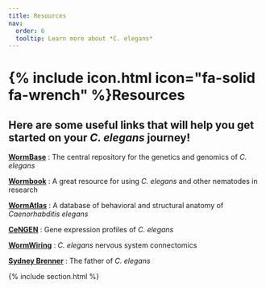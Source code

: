 ```yaml
---
title: Resources
nav:
  order: 6
  tooltip: Learn more about *C. elegans*
---
```


# {% include icon.html icon="fa-solid fa-wrench" %}Resources

## Here are some useful links that will help you get started on your *C. elegans* journey!


**[WormBase](https://wormbase.org//#012-34-5)** : The central repository for the genetics and genomics of *C. elegans*

**[Wormbook](http://www.wormbook.org/)** : A great resource for using *C. elegans* and other nematodes in research

**[WormAtlas](https://www.wormatlas.org/)** : A database of behavioral and structural anatomy of *Caenorhabditis elegans*

**[CeNGEN](https://www.cengen.org/)** : Gene expression profiles of *C. elegans*

**[WormWiring](https://www.wormwiring.org/)** : *C. elegans* nervous system connectomics

**[Sydney Brenner](https://www.bbc.co.uk/sounds/play/w3cstxnk)** : The father of *C. elegans*

{% include section.html %}
